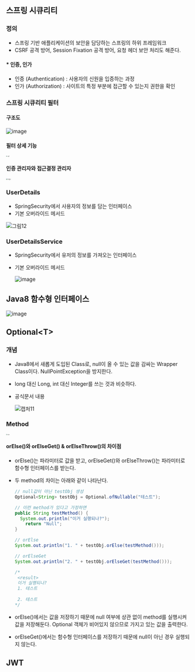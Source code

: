 ## 스프링 시큐리티

### 정의

- 스프링 기반 애플리케이션의 보안을 담당하는 스프링의 하위 프레임워크
- CSRF 공격 방어, Session Fixation 공격 방어, 요청 헤더 보안 처리도 해준다.

#### * 인증, 인가

- 인증 (Authentication) : 사용자의 신원을 입증하는 과정
- 인가 (Authorization) : 사이트의 특정 부분에 접근할 수 있는지 권한을 확인 



### 스프링 시큐리티 필터

#### 구조도

![image](https://github.com/Duhui-Kim/CodingTest_JAVA/assets/118238663/3d0d3183-8baa-450a-bf0e-e734ff8ab969)



#### 필터 상세 기능

<img src="https://github.com/Duhui-Kim/CodingTest_JAVA/assets/118238663/0f31589d-c720-43d3-afd8-ba15560b6e73" alt="그림1" style="zoom:20%;" />



#### 인증 관리자와 접근결정 관리자

<img src="https://github.com/Duhui-Kim/CodingTest_JAVA/assets/118238663/1cb08135-8be4-4354-87da-c272048b3501" alt="그림2" style="zoom:25%;" />



### UserDetails

- SpringSecurity에서 사용자의 정보를 담는 인터페이스
- 기본 오버라이드 메서드

![그림12](https://github.com/Duhui-Kim/CodingTest_JAVA/assets/118238663/009a42f4-1656-4ae6-98e5-b95c8f9b6b68)



### UserDetailsService

- SpringSecurity에서 유저의 정보를 가져오는 인터페이스

- 기본 오버라이드 메서드

  ![image](https://github.com/Duhui-Kim/BlogProject/assets/118238663/39091d10-bd25-4153-8e12-9225775bbe6a)



## Java8 함수형 인터페이스

![image](https://github.com/Duhui-Kim/BlogProject/assets/118238663/68f8c72f-68a9-4d9b-9e5d-32669fb3fc8f)



## Optional<T\>

### 개념

- Java8에서 새롭게 도입된 Class로, null이 올 수 있는 값을 감싸는 Wrapper Class이다. NullPointException을 방지한다.
- long 대신 Long, int 대신 Integer를 쓰는 것과 비슷하다.

- 공식문서 내용

  ![캡처11](https://github.com/Duhui-Kim/CodingTest_JAVA/assets/118238663/51878988-d2bc-498b-8c23-e982631130cf)

### Method

<img src="https://github.com/Duhui-Kim/CodingTest_JAVA/assets/118238663/17b9e7a6-1ea7-41b6-9930-76768c9cb04c" alt="그림3" style="zoom: 18%;" />

#### orElse()와 orElseGet() & orElseThrow()의 차이점

- orElse()는 파라미터로 값을 받고, orElseGet()와 orElseThrow()는 파라미터로 함수형 인터페이스를 받는다.

- 두 method의 차이는 아래와 같이 나타난다.

  ```java
  // null값이 아닌 testObj 생성
  Optional<String> testObj = Optional.ofNullable("테스트");
  
  // 이런 method가 있다고 가정하면
  public String testMethod() {
  	System.out.println("이거 실행되나?");
      return "Null";
  }
  
  // orElse
  System.out.println("1. " + testObj.orElse(testMethod()));
  
  // orElseGet
  System.out.println("2. " + testObj.orElseGet(testMethod()));
  
  /*
   <result>
   이거 실행되나?
   1. 테스트
   
   2. 테스트
  */
  ```

- orElse()에서는 값을 저장하기 때문에 null 여부에 상관 없이 method를 실행시켜 값을 저장해둔다. Optional 객체가 비어있지 않으므로 가지고 있는 값을 출력한다.

- orElseGet()에서는 함수형 인터페이스를 저장하기 때문에 null이 아닌 경우 실행되지 않는다.





## JWT